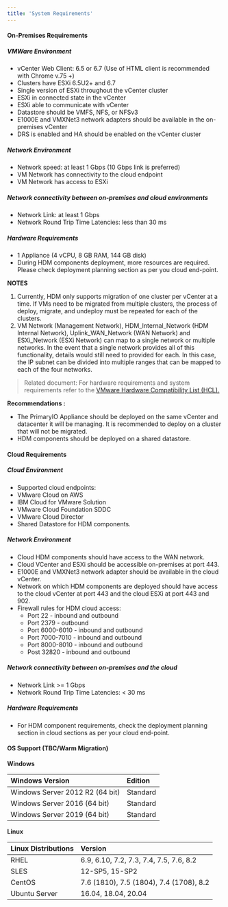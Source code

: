 ```yaml
---
title: 'System Requirements'
---
```


#### On-Premises Requirements

##### VMWare Environment
* vCenter Web Client: 6.5 or 6.7 (Use of HTML client is recommended with Chrome v.75 +)
* Clusters have ESXi 6.5U2+ and 6.7
* Single version of ESXi throughout the vCenter cluster
* ESXi in connected state in the vCenter
* ESXi able to communicate with vCenter
* Datastore should be VMFS, NFS, or NFSv3
* E1000E and VMXNet3 network adapters should be available in the on-premises vCenter
* DRS is enabled and HA should be enabled on the vCenter cluster

##### Network Environment

* Network speed: at least 1 Gbps (10 Gbps link is preferred)
* VM Network has connectivity to the cloud endpoint 
* VM Network has access to ESXi

##### Network connectivity between on-premises and cloud environments
* Network Link: at least 1 Gbps
* Network Round Trip Time Latencies: less than 30 ms


##### Hardware Requirements

* 1 Appliance (4 vCPU, 8 GB RAM, 144 GB disk)
*  During HDM components deployment, more resources are required. Please check deployment planning section as per you cloud end-point.


**NOTES**
1. Currently, HDM only supports migration of one cluster per vCenter at a time. If VMs need to be migrated from multiple clusters, the process of deploy, migrate, and undeploy must be repeated for each of the clusters.
2. VM Network (Management Network), HDM_Internal_Network (HDM Internal Network), Uplink_WAN_Network (WAN Network) and ESXi_Network (ESXi Network) can map to a single network or multiple networks. In the event that a single network provides all of this functionality, details would still need to provided for each. In this case, the IP subnet can be divided into multiple ranges that can be mapped to each of the four networks.

> Related document: For hardware requirements and system requirements refer to the [VMware Hardware Compatibility List (HCL).](https://www.vmware.com/resources/compatibility/search.php)


**Recommendations :**

*   The PrimaryIO Appliance should be deployed on the same vCenter and datacenter it will be managing. It is recommended to deploy on a cluster that will not be migrated.
*   HDM components should be deployed on a shared datastore.


#### Cloud Requirements

##### Cloud Environment
*   Supported cloud endpoints:
   *   VMware Cloud on AWS
   *   IBM Cloud for VMware Solution
   *   VMware Cloud Foundation SDDC
   *   VMware Cloud Director
*   Shared Datastore for HDM components.

##### Network Environment
*   Cloud HDM components should have access to the WAN network.
*   Cloud VCenter and ESXi should be accessible on-premises at port 443.
*   E1000E and VMXNet3 network adapter should be available in  the cloud vCenter.
*   Network on which HDM components are deployed should have access to the cloud vCenter at port 443 and the cloud ESXi at port 443 and 902.
*   Firewall rules for HDM cloud access:
    *   Port 22 - inbound and outbound
    *   Port 2379 - outbound 
    *   Port 6000-6010 - inbound and outbound
    *   Port 7000-7010 - inbound and outbound
    *   Port 8000-8010 - inbound and outbound
    *   Post 32820 - inbound and outbound
 
##### Network connectivity between on-premises and the cloud
*   Network Link >= 1 Gbps
*   Network Round Trip Time Latencies: &lt; 30 ms
 
##### Hardware Requirements
*   For HDM component requirements, check the deployment planning section in cloud sections as per your cloud end-point.
 
#### OS Support (TBC/Warm Migration)

**Windows**

| Windows Version | Edition |
|:--------------------|:---------|
| Windows Server 2012 R2 (64 bit) | Standard |
| Windows Server 2016 (64 bit) | Standard |
| Windows Server 2019 (64 bit) | Standard |

**Linux**

|Linux Distributions | Version |
|:----------------------|:--------|
| RHEL | 6.9, 6.10, 7.2, 7.3, 7.4, 7.5, 7.6, 8.2 |
| SLES | 12-SP5, 15-SP2 |
| CentOS | 7.6 (1810), 7.5 (1804), 7.4 (1708), 8.2 |
| Ubuntu Server	| 16.04, 18.04, 20.04 |